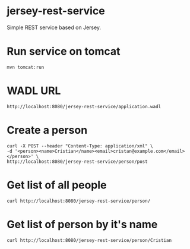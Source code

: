 jersey-rest-service
===================

Simple REST service based on Jersey.


Run service on tomcat
=====================

```
mvn tomcat:run
```

WADL URL
========

```
http://localhost:8080/jersey-rest-service/application.wadl
```

Create a person
===============

```
curl -X POST --header "Content-Type: application/xml" \
-d '<person><name>Cristian</name><email>cristan@example.com</email></person>' \
http://localhost:8080/jersey-rest-service/person/post
```

Get list of all people
======================

```
curl http://localhost:8080/jersey-rest-service/person/
```

Get list of person by it's name
===============================

```
curl http://localhost:8080/jersey-rest-service/person/Cristian
```


